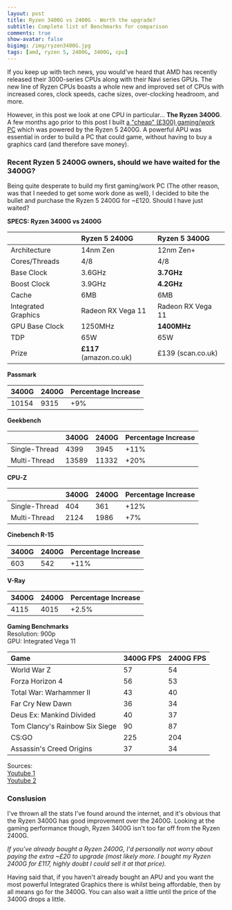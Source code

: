 ```yaml
---
layout: post
title: Ryzen 3400G vs 2400G - Worth the upgrade?
subtitle: Complete list of Benchmarks for comparison
comments: true
show-avatar: false
bigimg: /img/ryzen3400G.jpg
tags: [amd, ryzen 5, 2400G, 3400G, cpu]
---
```


If you keep up with tech news, you would've heard that AMD has recently released their 3000-series CPUs along with their Navi series GPUs. The new line of Ryzen CPUs boasts a whole new and improved set of CPUs with increased cores, clock speeds, cache sizes, over-clocking headroom, and more.

However, in this post we look at one CPU in particular... **The Ryzen 3400G**.
A few months ago prior to this post I built [a "cheap" (£300) gaming/work PC](/2019-06-12-how-to-build-a-budget-pc-for-gaming-and-work/) which was powered by the Ryzen 5 2400G. A powerful APU was essential in order to build a PC that could game, without having to buy a graphics card (and therefore save money).

### Recent Ryzen 5 2400G owners, should we have waited for the 3400G?
Being quite desperate to build my first gaming/work PC (The other reason, was that I needed to get some work done as well), I decided to bite the bullet and purchase the Ryzen 5 2400G for ~£120. Should I have just waited?

**SPECS: Ryzen 3400G vs 2400G**

|    |Ryzen 5 2400G|Ryzen 5 3400G|
|:--------|:----------|:---------|
|Architecture|14nm Zen|12nm Zen+|
|Cores/Threads|4/8|4/8|
|Base Clock|3.6GHz|**3.7GHz**|
|Boost Clock|3.9GHz|**4.2GHz**|
|Cache|6MB|6MB|
|Integrated Graphics|Radeon RX Vega 11|Radeon RX Vega 11|
|GPU Base Clock|1250MHz|**1400MHz**|
|TDP|65W|65W|
|Prize|**£117** (amazon.co.uk)|£139 (scan.co.uk)|

**Passmark**

|3400G|2400G|Percentage Increase|
|:--|:--|:--|
|10154|9315|+9%|

**Geekbench**

||3400G|2400G|Percentage Increase|
|:--|:--|:--|:--|
|Single-Thread|4399|3945|+11%|
|Multi-Thread|13589|11332|+20%|

**CPU-Z**

||3400G|2400G|Percentage Increase|
|:--|:--|:--|:--|
|Single-Thread|404|361|+12%|
|Multi-Thread|2124|1986|+7%|

**Cinebench R-15**

|3400G|2400G|Percentage Increase|
|:--|:--|:--|
|603|542|+11%|

**V-Ray**

|3400G|2400G|Percentage Increase|
|:--|:--|:--|
|4115|4015|+2.5%|

**Gaming Benchmarks**<br>
Resolution: 900p<br>
GPU: Integrated Vega 11

|Game|3400G FPS|2400G FPS|
|:--|:--|:--|
|World War Z|57|54|
|Forza Horizon 4|56|53|
|Total War: Warhammer II|43|40|
|Far Cry New Dawn|36|34|
|Deus Ex: Mankind Divided|40|37|
|Tom Clancy's Rainbow Six Siege|90|87|
|CS:GO|225|204|
|Assassin's Creed Origins|37|34|

Sources: <br>
[Youtube 1](https://youtu.be/jOsbtzWZOBM) <br>
[Youtube 2](https://www.youtube.com/watch?v=5-zNdqOS6Fk)


### Conslusion
I've thrown all the stats I've found around the internet, and it's obvious that the Ryzen 3400G has good improvement over the 2400G. Looking at the gaming performance though, Ryzen 3400G isn't too far off from the Ryzen 2400G.

_If you've already bought a Ryzen 2400G, I'd personally not worry about paying the extra ~£20 to upgrade (most likely more. I bought my Ryzen 2400G for £117, highly doubt I could sell it at that price)._

Having said that, if you haven't already bought an APU and you want the most powerful Integrated Graphics there is whilst being affordable, then by all means go for the 3400G. You can also wait a little until the price of the 3400G drops a little.
